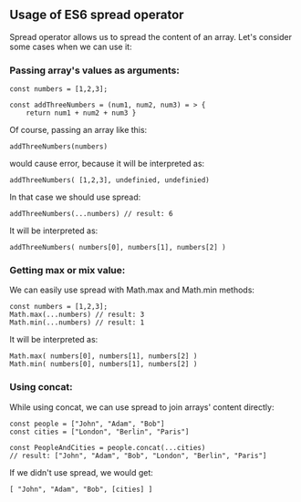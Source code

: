## Usage of ES6 spread operator

Spread operator allows us to spread the content of an array. Let's consider some cases when we can use it:

### Passing array's values as arguments:

	const numbers = [1,2,3];

	const addThreeNumbers = (num1, num2, num3) = > {
		return num1 + num2 + num3 }

Of course, passing an array like this:

	addThreeNumbers(numbers)

would cause error, because it will be interpreted as:

	addThreeNumbers( [1,2,3], undefinied, undefinied)

In that case we should use spread:

	addThreeNumbers(...numbers) // result: 6

It will be interpreted as:

	addThreeNumbers( numbers[0], numbers[1], numbers[2] )

### Getting max or mix value:

We can easily use spread with Math.max and Math.min methods:

	const numbers = [1,2,3];
	Math.max(...numbers) // result: 3
	Math.min(...numbers) // result: 1

It will be interpreted as:

	Math.max( numbers[0], numbers[1], numbers[2] )
	Math.min( numbers[0], numbers[1], numbers[2] )

### Using concat:

While using concat, we can use spread to join arrays' content directly:

	const people = ["John", "Adam", "Bob"]
	const cities = ["London", "Berlin", "Paris"]

	const PeopleAndCities = people.concat(...cities)
	// result: ["John", "Adam", "Bob", "London", "Berlin", "Paris"]

If we didn't use spread, we would get:

	[ "John", "Adam", "Bob", [cities] ]
